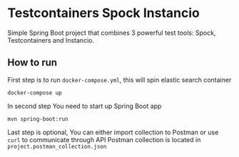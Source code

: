 # Testcontainers Spock Instancio

Simple Spring Boot project that combines 3 powerful test tools: Spock, Testcontainers and Instancio.

## How to run

First step is to run `docker-compose.yml`, this will spin elastic search container

```
docker-compose up
```

In second step You need to start up Spring Boot app

```
mvn spring-boot:run
```

Last step is optional, You can either import collection to Postman or use `curl` to communicate through API
Postman collection is located in `project.postman_collection.json`